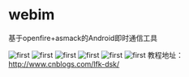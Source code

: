 # webim
基于openfire+asmack的Android即时通信工具


![first](http://g4.ihostimg.com/g4/201504171911520lapv.jpeg)
![first](http://g4.ihostimg.com/g4/20150417191716lskqf.jpg)
![first](http://g4.ihostimg.com/g4/20150417191729ggvsd.jpg)
![first](http://g4.ihostimg.com/g4/201504171917374pf29.jpg)
![first](http://g4.ihostimg.com/g4/20150417191744dbysw.jpg)
![first](http://g4.ihostimg.com/g4/20150417191315512xq.jpeg)
教程地址：http://www.cnblogs.com/lfk-dsk/
